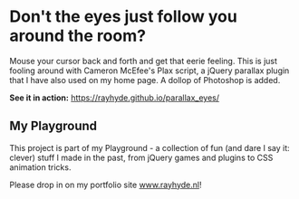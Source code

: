 <h1>Don't the eyes just follow you around the room?</h1>
<p>Mouse your cursor back and forth and get that eerie feeling. This is just fooling around with Cameron McEfee's Plax script, a jQuery parallax plugin that I have also used on my home page. A dollop of Photoshop is added.</p>

<p><strong>See it in action:</strong> <a href="https://rayhyde.github.io/parallax_eyes/">https://rayhyde.github.io/parallax_eyes/</a></p>

<h2>My Playground</h2>

<p>This project is part of my Playground - a collection of fun (and dare I say it: clever) stuff I made in the past, from jQuery games and plugins to CSS animation tricks.</p>

<p>Please drop in on my portfolio site <a href="http://www.rayhyde.nl">www.rayhyde.nl</a>!</p>
